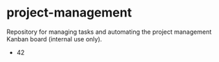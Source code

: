 # project-management
Repository for managing tasks and automating the project management Kanban board (internal use only).

- 42

